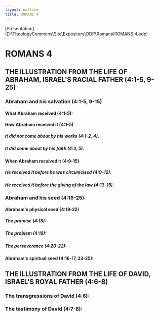 ```yaml
---
layout: outline
title: ROMANS 4
---
```

[Presentation](D:\TheologyCommons\Site\Expository\ODP\Romans\ROMANS 4.odp)
# ROMANS 4
## THE ILLUSTRATION FROM THE LIFE OF ABRAHAM, ISRAEL\'S RACIAL FATHER (4:1-5, 9-25) 
###  Abraham and his salvation (4:1-5, 9-15) 
####  What Abraham received (4:1-5): 
####  How Abraham received it (4:1-5) 
#####  It did not come about by his works (4:1-2, 4). 
#####  It did come about by his faith (4:3, 5). 
####  When Abraham received it (4:9-15) 
#####  He received it before he was circumcised (4:9-12). 
#####  He received it before the giving of the law (4:13-15). 
###  Abraham and his seed (4:16-25): 
####  Abraham\'s physical seed (4:18-22) 
#####  The promise (4:18): 
#####  The problem (4:19): 
#####  The perseverance (4:20-22): 
####  Abraham\'s spiritual seed (4:16-17, 23-25): 
## THE ILLUSTRATION FROM THE LIFE OF DAVID, ISRAEL\'S ROYAL FATHER (4:6-8) 
###  The transgressions of David (4:6): 
###  The testimony of David (4:7-8): 
